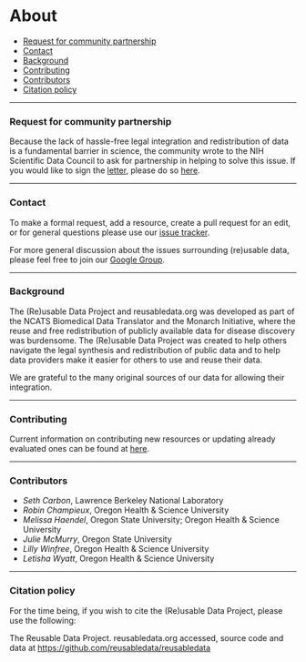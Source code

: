 # About

* [Request for community partnership](#request)
* [Contact](#contact)
* [Background](#background)
* [Contributing](#contributing)
* [Contributors](#contributors)
* [Citation policy](#citation)

<hr /><span id="request"></span>

### Request for community partnership

Because the lack of hassle-free legal integration and redistribution
of data is a fundamental barrier in science, the community wrote to
the NIH Scientific Data Council to ask for partnership in helping to
solve this issue. If you would like to sign the
[letter](https://figshare.com/articles/Request_for_Community_partnership_in_data_resource_licensing_planning/4972709/1),
please do so [here](
https://docs.google.com/document/d/1fbwKxnPu5f1YXlMM6UMyfBqHx_Inz86tKzwRFO4W8jQ/edit).

<hr /><span id="contact"></span>

### Contact

To make a formal request, add a resource, create a pull request for an
edit, or for general questions please use our
[issue tracker](https://github.com/reusabledata/reusabledata/issues/new).

For more general discussion about the issues surrounding (re)usable data, please feel free to join our [Google Group](https://groups.google.com/forum/#!forum/reusabledata).

<hr /><span id="background"></span>

### Background

The (Re)usable Data Project and reusabledata.org was developed as part
of the NCATS Biomedical Data Translator and the Monarch Initiative,
where the reuse and free redistribution of publicly available data for
disease discovery was burdensome. The (Re)usable Data Project was
created to help others navigate the legal synthesis and redistribution
of public data and to help data providers make it easier for others to
use and reuse their data.

We are grateful to the many original sources of our data for allowing
their integration.

<hr /><span id="contributing"></span>

### Contributing

Current information on contributing new resources or updating already evaluated ones can be found at 
[here](https://github.com/reusabledata/reusabledata/blob/master/CONTRIBUTING.md).

<hr /><span id="contributors"></span>

### Contributors

* *Seth Carbon*, Lawrence Berkeley National Laboratory
* *Robin Champieux*, Oregon Health & Science University
* *Melissa Haendel*, Oregon State University; Oregon Health & Science University
* *Julie McMurry*, Oregon State University
* *Lilly Winfree*, Oregon Health & Science University
* *Letisha Wyatt*, Oregon Health & Science University

<hr /><span id="citation"></span>

### Citation policy

For the time being, if you wish to cite the (Re)usable Data Project,
please use the following:

The Reusable Data Project. reusabledata.org accessed, source code and data at https://github.com/reusabledata/reusabledata

